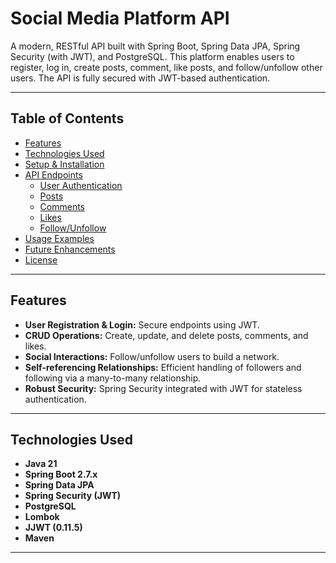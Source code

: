 # Social Media Platform API

A modern, RESTful API built with Spring Boot, Spring Data JPA, Spring Security (with JWT), and PostgreSQL. This platform enables users to register, log in, create posts, comment, like posts, and follow/unfollow other users. The API is fully secured with JWT-based authentication.

---

## Table of Contents

- [Features](#features)
- [Technologies Used](#technologies-used)
- [Setup & Installation](#setup--installation)
- [API Endpoints](#api-endpoints)
  - [User Authentication](#user-authentication)
  - [Posts](#posts)
  - [Comments](#comments)
  - [Likes](#likes)
  - [Follow/Unfollow](#followunfollow)
- [Usage Examples](#usage-examples)
- [Future Enhancements](#future-enhancements)
- [License](#license)

---

## Features

- **User Registration & Login:** Secure endpoints using JWT.
- **CRUD Operations:** Create, update, and delete posts, comments, and likes.
- **Social Interactions:** Follow/unfollow users to build a network.
- **Self-referencing Relationships:** Efficient handling of followers and following via a many-to-many relationship.
- **Robust Security:** Spring Security integrated with JWT for stateless authentication.

---

## Technologies Used

- **Java 21**
- **Spring Boot 2.7.x**
- **Spring Data JPA**
- **Spring Security (JWT)**
- **PostgreSQL**
- **Lombok**
- **JJWT (0.11.5)**
- **Maven**

---
